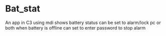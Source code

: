 # Bat_stat
An app in C3 using mdi
shows battery status
can be set to alarm/lock pc or both when battery is offline
can set to enter password to stop alarm
